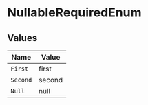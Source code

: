 # NullableRequiredEnum


## Values

| Name     | Value    |
| -------- | -------- |
| `First`  | first    |
| `Second` | second   |
| `Null`   | null     |